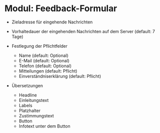 # Modul: Feedback-Formular

- Zieladresse für eingehende Nachrichten
- Vorhaltedauer der eingehenden Nachrichten auf dem Server (default: 7 Tage)
- Festlegung der Pflichtfelder
  - Name (default: Optional)
  - E-Mail (default: Optional)
  - Telefon (default: Optional)
  - Mitteilungen (default: Pflicht)
  - Einverständniserklärung (default: Pflicht)

- Übersetzungen
  - Headline
  - Einleitungstext
  - Labels
  - Platzhalter
  - Zustimmungstext
  - Button
  - Infotext unter dem Button